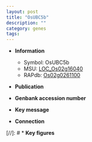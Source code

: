 ```yaml
---
layout: post
title: "OsUBC5b"
description: ""
category: genes
tags: 
---
```


* **Information**  
    + Symbol: OsUBC5b  
    + MSU: [LOC_Os02g16040](http://rice.uga.edu/cgi-bin/ORF_infopage.cgi?orf=LOC_Os02g16040)  
    + RAPdb: [Os02g0261100](http://rapdb.dna.affrc.go.jp/viewer/gbrowse_details/irgsp1?name=Os02g0261100)  

* **Publication**  

* **Genbank accession number**  

* **Key message**  

* **Connection**  

[//]: # * **Key figures**  


